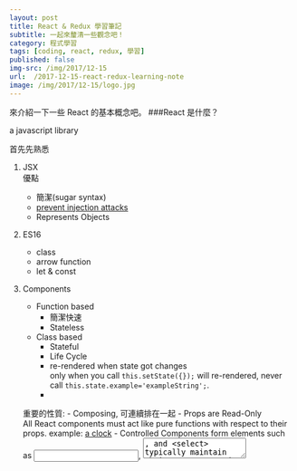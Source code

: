 ```yaml
---
layout: post
title: React & Redux 學習筆記
subtitle: 一起來釐清一些觀念吧！
category: 程式學習
tags: [coding, react, redux, 學習]
published: false
img-src: /img/2017/12-15
url:  /2017-12-15-react-redux-learning-note
image: /img/2017/12-15/logo.jpg
---
```



來介紹一下一些 React 的基本概念吧。
###React 是什麼？

a javascript library

首先先熟悉
1. JSX  
	優點
	- 簡潔(sugar syntax)
	- [prevent injection attacks](https://goo.gl/Po4AJi)
	- Represents Objects
2. ES16
	- class
	- arrow function 
	- let & const
3. Components
	
	- Function based  
		* 簡潔快速
		* Stateless
	- Class based  
		* Stateful
		* Life Cycle
		* re-rendered when state got changes  
			only when you call `this.setState({});` will re-rendered,
			never call `this.state.example='exampleString';`.  
		* 
	重要的性質: 
		- Composing, 可連續排在一起
		- Props are Read-Only	 
			All React components must act like pure functions with respect to
			their props.
		example: [a clock](https://goo.gl/wksPGG)
		- Controlled Components
			form elements such as <input>, <textarea>, and <select> typically
			maintain their own state and update it based on user input. 

			An input form element whose value is controlled by React in this way
			is called a “controlled component”.



	
	####注意！
	State Updates May Be Asynchronous
	```
	this.setState(function(prevState, props) {
		return {
			counter: prevState.counter + props.increment
		};
	});
	```
	

	
		
			

		


<div><a class="hashtag"></a></div>




